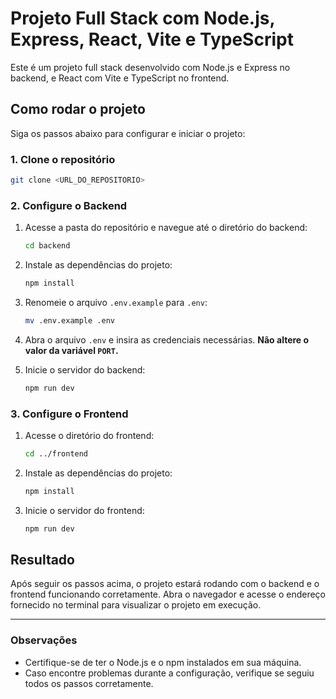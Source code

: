 # Projeto Full Stack com Node.js, Express, React, Vite e TypeScript

Este é um projeto full stack desenvolvido com Node.js e Express no backend, e React com Vite e TypeScript no frontend.

## Como rodar o projeto

Siga os passos abaixo para configurar e iniciar o projeto:

### 1. Clone o repositório

```bash
git clone <URL_DO_REPOSITORIO>
```

### 2. Configure o Backend

1. Acesse a pasta do repositório e navegue até o diretório do backend:

    ```bash
    cd backend
    ```

2. Instale as dependências do projeto:

    ```bash
    npm install
    ```

3. Renomeie o arquivo `.env.example` para `.env`:

    ```bash
    mv .env.example .env
    ```

4. Abra o arquivo `.env` e insira as credenciais necessárias. **Não altere o valor da variável `PORT`.**

5. Inicie o servidor do backend:

    ```bash
    npm run dev
    ```

### 3. Configure o Frontend

1. Acesse o diretório do frontend:

    ```bash
    cd ../frontend
    ```

2. Instale as dependências do projeto:

    ```bash
    npm install
    ```

3. Inicie o servidor do frontend:

    ```bash
    npm run dev
    ```

## Resultado

Após seguir os passos acima, o projeto estará rodando com o backend e o frontend funcionando corretamente. Abra o navegador e acesse o endereço fornecido no terminal para visualizar o projeto em execução.

---

### Observações
- Certifique-se de ter o Node.js e o npm instalados em sua máquina.
- Caso encontre problemas durante a configuração, verifique se seguiu todos os passos corretamente.
